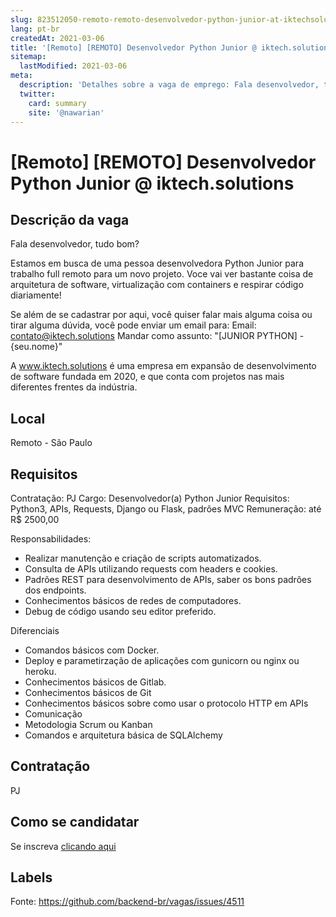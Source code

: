 ```yaml
---
slug: 823512050-remoto-remoto-desenvolvedor-python-junior-at-iktechsolutions
lang: pt-br
createdAt: 2021-03-06
title: '[Remoto] [REMOTO] Desenvolvedor Python Junior @ iktech.solutions - Vaga de Emprego'
sitemap:
  lastModified: 2021-03-06
meta:
  description: 'Detalhes sobre a vaga de emprego: Fala desenvolvedor, tudo bom? Estamos em busca de uma pessoa desenvolvedora Python Junior para trabalho full remoto para um novo projeto. Voce vai ver bastante coisa de arquitetura de software, virtualização com containers e respirar código diariamente! Se além de se cadastrar por aqui, você quiser falar mais alguma coisa ou tirar alguma dúvida, você pode enviar um email para: Email: contato@iktech.solutions Mandar como assunto: "[JUNIOR PYTHON] - {seu.nome}" A www.iktech.solutions é uma empresa em expansão de desenvolvimento de software fundada em 2020, e que conta com projetos nas mais diferentes frentes da indústria.'
  twitter:
    card: summary
    site: '@nawarian'
---
```


# [Remoto] [REMOTO] Desenvolvedor Python Junior @ iktech.solutions

## Descrição da vaga

Fala desenvolvedor, tudo bom?

Estamos em busca de uma pessoa desenvolvedora Python Junior para trabalho full remoto para um novo projeto. Voce vai ver bastante coisa de arquitetura de software, virtualização com containers e respirar código diariamente!

Se além de se cadastrar por aqui, você quiser falar mais alguma coisa ou tirar alguma dúvida, você pode enviar um email para:
Email: contato@iktech.solutions
Mandar como assunto: "[JUNIOR PYTHON] - {seu.nome}"

A www.iktech.solutions é uma empresa em expansão de desenvolvimento de software fundada em 2020, e que conta com projetos nas mais diferentes frentes da indústria.

## Local

Remoto - São Paulo

## Requisitos

Contratação: PJ
Cargo: Desenvolvedor(a) Python Junior
Requisitos: Python3, APIs, Requests, Django ou Flask, padrões MVC
Remuneração: até R$ 2500,00

Responsabilidades:
- Realizar manutenção e criação de scripts automatizados.
- Consulta de APIs utilizando requests com headers e cookies.
- Padrões REST para desenvolvimento de APIs, saber os bons padrões dos endpoints.
- Conhecimentos básicos de redes de computadores.
- Debug de código usando seu editor preferido.

Diferenciais
- Comandos básicos com Docker.
- Deploy e parametirzação de aplicações com gunicorn ou nginx ou heroku.
- Conhecimentos básicos de Gitlab.
- Conhecimentos básicos de Git
- Conhecimentos básicos sobre como usar o protocolo HTTP em APIs
- Comunicação
- Metodologia Scrum ou Kanban
- Comandos e arquitetura básica de SQLAlchemy

## Contratação

PJ

## Como se candidatar

Se inscreva [clicando aqui](https://www.pyjobs.com.br/job/2224)

## Labels



Fonte: https://github.com/backend-br/vagas/issues/4511